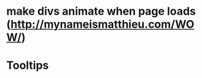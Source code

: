 # make divs animate when page loads  (http://mynameismatthieu.com/WOW/)
# Tooltips
[Tooltips]: http://tympanus.net/Development/TooltipStylesInspiration/curved.html
